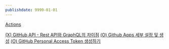 ```yaml
---
publishdate: 9999-01-01
---
```

[Actions](Actions.md)

[(X) GitHub API - Rest API와 GraphQL의 차이점]((X)%20GitHub%20API%20-%20Rest%20API와%20GraphQL의%20차이점.md)
[(O) Github Apps 세부 설정 및 생성]((O)%20Github%20Apps%20세부%20설정%20및%20생성.md)
[(O) GitHub Personal Access Token 생성하기]((O)%20GitHub%20Personal%20Access%20Token%20생성하기.md)
